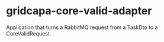 # gridcapa-core-valid-adapter
Application that turns a RabbitMQ request from a TaskDto to a CoreValidRequest
